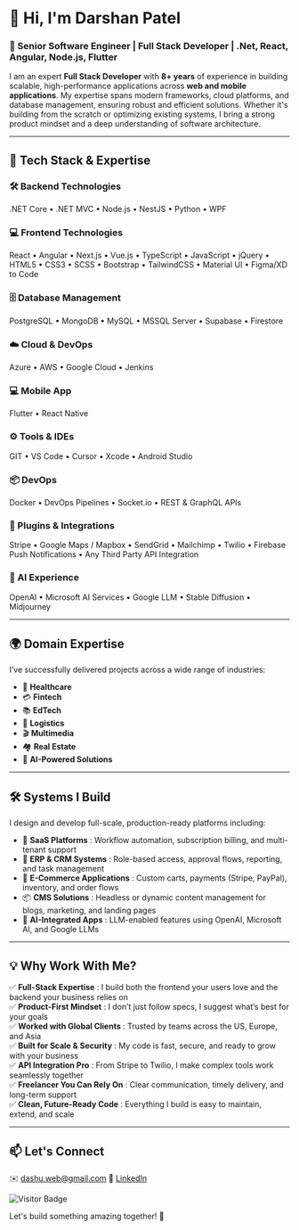 # 👋 Hi, I'm Darshan Patel

### 🚀 Senior Software Engineer | Full Stack Developer | .Net, React, Angular, Node.js, Flutter 

I am an expert **Full Stack Developer** with **8+ years** of experience in building scalable, high-performance applications across **web and mobile applications**. My expertise spans modern frameworks, cloud platforms, and database management, ensuring robust and efficient solutions. Whether it's building from the scratch or optimizing existing systems, I bring a strong product mindset and a deep understanding of software architecture.

----

## 🎯 Tech Stack & Expertise

### 🛠️ Backend Technologies
.NET Core • .NET MVC • Node.js • NestJS • Python • WPF

### 💻 Frontend Technologies
React • Angular • Next.js • Vue.js • TypeScript • JavaScript • jQuery • HTML5 • CSS3 • SCSS • Bootstrap • TailwindCSS • Material UI • Figma/XD to Code 

### 🗄️ Database Management
PostgreSQL • MongoDB • MySQL • MSSQL Server • Supabase • Firestore

### ☁️ Cloud & DevOps
Azure • AWS • Google Cloud • Jenkins 

### 💻 Mobile App
Flutter • React Native  

### ⚙️ Tools & IDEs
GIT • VS Code • Cursor • Xcode • Android Studio

### 📦 DevOps
Docker • DevOps Pipelines • Socket.io • REST & GraphQL APIs

### 🔌 Plugins & Integrations
Stripe • Google Maps / Mapbox • SendGrid • Mailchimp • Twilio • Firebase Push Notifications • Any Third Party API Integration

### 🤖 AI Experience
OpenAI • Microsoft AI Services • Google LLM • Stable Diffusion • Midjourney

----

## 🌍 Domain Expertise

I’ve successfully delivered projects across a wide range of industries:

- 🏥 **Healthcare**
- 💳 **Fintech**
- 📚 **EdTech**
- 🚚 **Logistics**
- 🎬 **Multimedia**
- 🏘️ **Real Estate** 
- 🤖 **AI-Powered Solutions**

----

## 🛠️ Systems I Build

I design and develop full-scale, production-ready platforms including:

- 💼 **SaaS Platforms** : Workflow automation, subscription billing, and multi-tenant support  
- 🏢 **ERP & CRM Systems** : Role-based access, approval flows, reporting, and task management  
- 🛒 **E-Commerce Applications** : Custom carts, payments (Stripe, PayPal), inventory, and order flows  
- 📦 **CMS Solutions** : Headless or dynamic content management for blogs, marketing, and landing pages  
- 🧠 **AI-Integrated Apps** : LLM-enabled features using OpenAI, Microsoft AI, and Google LLMs  

----

## 💡 Why Work With Me?

✅ **Full-Stack Expertise** : I build both the frontend your users love and the backend your business relies on  
✅ **Product-First Mindset** : I don’t just follow specs, I suggest what’s best for your goals  
✅ **Worked with Global Clients** : Trusted by teams across the US, Europe, and Asia  
✅ **Built for Scale & Security** : My code is fast, secure, and ready to grow with your business  
✅ **API Integration Pro** : From Stripe to Twilio, I make complex tools work seamlessly together  
✅ **Freelancer You Can Rely On** : Clear communication, timely delivery, and long-term support  
✅ **Clean, Future-Ready Code** : Everything I build is easy to maintain, extend, and scale  

----

## 📫 Let's Connect
✉️ [dashu.web@gmail.com](mailto:dashu.web@gmail.com)
🔗 [LinkedIn](https://www.linkedin.com/in/darshanvpatel/)

![Visitor Badge](https://visitor-badge.laobi.icu/badge?page_id=dashu6101)

Let's build something amazing together! 🚀
